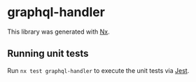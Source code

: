 # graphql-handler

This library was generated with [Nx](https://nx.dev).

## Running unit tests

Run `nx test graphql-handler` to execute the unit tests via [Jest](https://jestjs.io).
